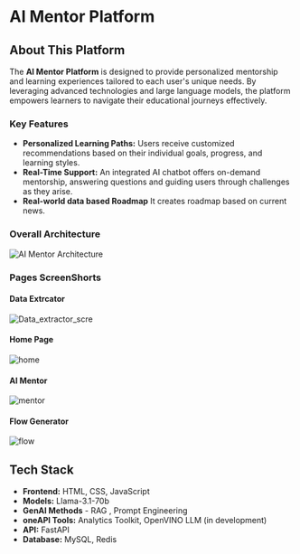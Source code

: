 # AI Mentor Platform

## About This Platform

The **AI Mentor Platform** is designed to provide personalized mentorship and learning experiences tailored to each user's unique needs. By leveraging advanced technologies and large language models, the platform empowers learners to navigate their educational journeys effectively. 

### Key Features
- **Personalized Learning Paths:** Users receive customized recommendations based on their individual goals, progress, and learning styles.
- **Real-Time Support:** An integrated AI chatbot offers on-demand mentorship, answering questions and guiding users through challenges as they arise.
- **Real-world data based Roadmap** It creates roadmap based on current news.

### Overall Architecture

![AI Mentor Architecture](https://github.com/user-attachments/assets/d8a19cd8-0c86-425e-9402-61394d40c10c)

### Pages ScreenShorts

#### Data Extrcator

![Data_extractor_scre](https://github.com/user-attachments/assets/1395be10-3e5f-49ee-8174-b45ee0cc5c41)

#### Home Page

![home](https://github.com/user-attachments/assets/1bb6dba9-29e5-41d8-82c8-1d05bb3de7b5)

#### AI Mentor

![mentor](https://github.com/user-attachments/assets/e1b15662-93f3-4a7c-a09a-f6d8c1fa4ece)

#### Flow Generator

![flow](https://github.com/user-attachments/assets/a52f5177-f5ec-4673-8066-eb7a7c09c8da)



## Tech Stack

- **Frontend:** HTML, CSS, JavaScript
- **Models:** Llama-3.1-70b
- **GenAI Methods** - RAG , Prompt Engineering
- **oneAPI Tools:** Analytics Toolkit, OpenVINO LLM (in development)
- **API:** FastAPI
- **Database:** MySQL, Redis
